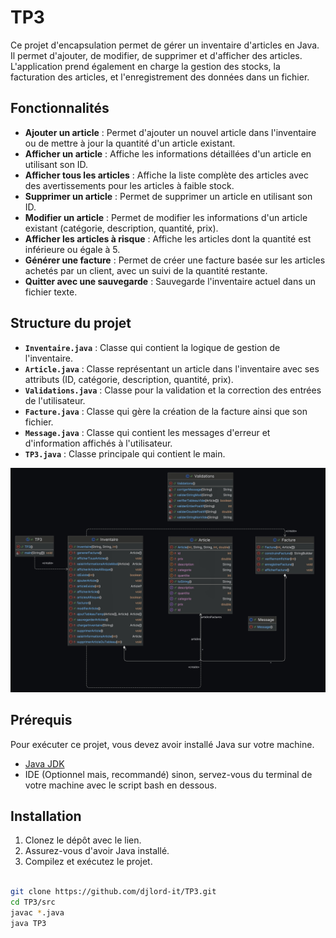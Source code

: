 # TP3

Ce projet d'encapsulation permet de gérer un inventaire d'articles en Java. Il permet d'ajouter, de modifier, de supprimer et d'afficher des articles. L'application prend également en charge la gestion des stocks, la facturation des articles, et l'enregistrement des données dans un fichier.

## Fonctionnalités

- **Ajouter un article** : Permet d'ajouter un nouvel article dans l'inventaire ou de mettre à jour la quantité d'un article existant.
- **Afficher un article** : Affiche les informations détaillées d'un article en utilisant son ID.
- **Afficher tous les articles** : Affiche la liste complète des articles avec des avertissements pour les articles à faible stock.
- **Supprimer un article** : Permet de supprimer un article en utilisant son ID.
- **Modifier un article** : Permet de modifier les informations d'un article existant (catégorie, description, quantité, prix).
- **Afficher les articles à risque** : Affiche les articles dont la quantité est inférieure ou égale à 5.
- **Générer une facture** : Permet de créer une facture basée sur les articles achetés par un client, avec un suivi de la quantité restante.
- **Quitter avec une sauvegarde** : Sauvegarde l'inventaire actuel dans un fichier texte.

## Structure du projet

- **`Inventaire.java`** : Classe qui contient la logique de gestion de l'inventaire.
- **`Article.java`** : Classe représentant un article dans l'inventaire avec ses attributs (ID, catégorie, description, quantité, prix).
- **`Validations.java`** : Classe pour la validation et la correction des entrées de l'utilisateur.
- **`Facture.java`** : Classe qui gère la création de la facture ainsi que son fichier.
- **`Message.java`** : Classe qui contient les messages d'erreur et d'information affichés à l'utilisateur.
- **`TP3.java`** : Classe principale qui contient le main.

![Image](src/TP3.jpeg "Description")


## Prérequis

Pour exécuter ce projet, vous devez avoir installé Java sur votre machine.

- [Java JDK](https://www.oracle.com/java/technologies/javase-jdk11-downloads.html)
- IDE (Optionnel mais, recommandé) sinon, servez-vous du terminal de votre machine avec le script bash en dessous.

## Installation

1. Clonez le dépôt avec le lien.
2. Assurez-vous d'avoir Java installé.
3. Compilez et exécutez le projet.

```bash

git clone https://github.com/djlord-it/TP3.git
cd TP3/src
javac *.java
java TP3

